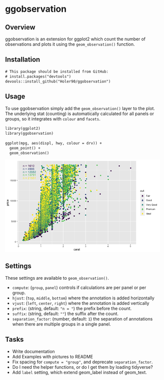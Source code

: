 # ggobservation

## Overview
ggobservation is an extension for ggplot2 which count the number of observations and plots it using the `geom_observation()` function.

## Installation
```{r}
# This package should be installed from GitHub:
# install.packages("devtools")
devools::install_github("Holer90/ggobservation")
```

## Usage
To use ggobservation simply add the `geom_observation()` layer to the plot. The underlying stat (counting) is automatically calculated for all panels or groups, so it integrates with `colour` and `facets`.
```
library(ggplot2)
library(ggobservation)

ggplot(mpg, aes(displ, hwy, colour = drv)) + 
  geom_point() + 
  geom_observation()
```

![](man/README-example-1.png)

## Settings
These settings are available to `geom_observation()`.

* `compute`: (`group`, `panel`) controls if calculations are per panel or per group.
* `hjust`: (`top`, `middle`, `bottom`) where the annotation is added horizontally
* `vjust`: (`left`, `center`, `right`) where the annotation is added vertically
* `prefix`: (string, default: `"n = "`) the prefix before the count.
* `suffix`: (string, default: `""`) the suffix after the count.
* `separation_factor`: (number, default: `1`) the separation of annotations when there are multiple groups in a single panel.


## Tasks
* Write documentation
* Add Examples with pictures to README
* Fix spacing for `compute = "group"`, and deprecate `separation_factor`.
* Do I need the helper functions, or do I get them by loading tidyverse?
* Add `label` setting, which extend geom_label instead of geom_text.
